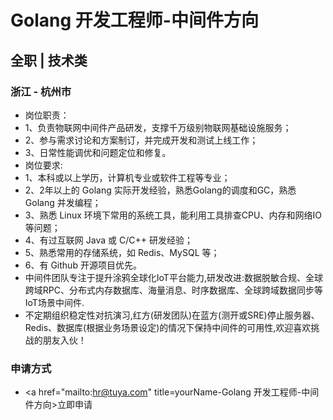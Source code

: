 
# Golang 开发工程师-中间件方向
## 全职  |  技术类
### 浙江 - 杭州市

- 岗位职责：
- 1、负责物联网中间件产品研发，支撑千万级别物联网基础设施服务；
- 2、参与需求讨论和方案制订，并完成开发和测试上线工作；
- 3、日常性能调优和问题定位和修复。
- 岗位要求:
- 1、本科或以上学历，计算机专业或软件工程等专业；
- 2、2年以上的 Golang 实际开发经验，熟悉Golang的调度和GC，熟悉 Golang 并发编程；
- 3、熟悉 Linux 环境下常用的系统工具，能利用工具排查CPU、内存和网络IO等问题；
- 4、有过互联网 Java 或 C/C++ 研发经验；
- 5、熟悉常用的存储系统，如 Redis、MySQL 等；
- 6、有 Github 开源项目优先。
- 中间件团队专注于提升涂鸦全球化IoT平台能力,研发改进:数据脱敏合规、全球跨域RPC、分布式内存数据库、海量消息、时序数据库、全球跨域数据同步等IoT场景中间件.
- 不定期组织稳定性对抗演习,红方(研发团队)在蓝方(测开或SRE)停止服务器、Redis、数据库(根据业务场景设定)的情况下保持中间件的可用性,欢迎喜欢挑战的朋友入伙！
### 申请方式
- <a href="mailto:hr@tuya.com" title=yourName-Golang 开发工程师-中间件方向>立即申请</a>